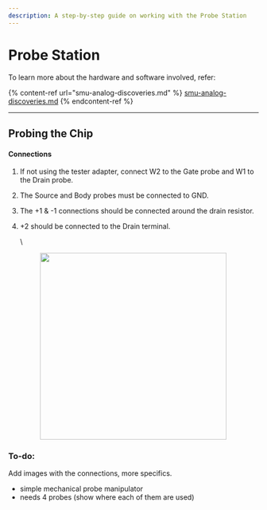 ```yaml
---
description: A step-by-step guide on working with the Probe Station
---
```


# Probe Station

To learn more about the hardware and software involved, refer:

{% content-ref url="smu-analog-discoveries.md" %}
[smu-analog-discoveries.md](smu-analog-discoveries.md)
{% endcontent-ref %}

***

## Probing the Chip

#### Connections

1. If not using the tester adapter, connect W2 to the Gate probe and W1 to the Drain probe.&#x20;
2. The Source and Body probes must be connected to GND.
3. The +1 & -1 connections should be connected around the drain resistor.&#x20;
4.  \+2 should be connected to the Drain terminal.&#x20;

    \


    <figure><img src="https://lh7-us.googleusercontent.com/RVLy73TuwDT9tbta7JIvf5rEiP-TORkkIragPhurHYfslcNDSV-4C60WChCPl45eIKaZN0s17kRqv0q0qx1-EXlomTFoZFzObAOAsUEncwBJyFFgY3VF418jJJvnbRPWXohWKTfKOEFh" alt="" width="375"><figcaption></figcaption></figure>

### To-do:

Add images with the connections, more specifics.

* simple mechanical probe manipulator
* needs 4 probes (show where each of them are used)
